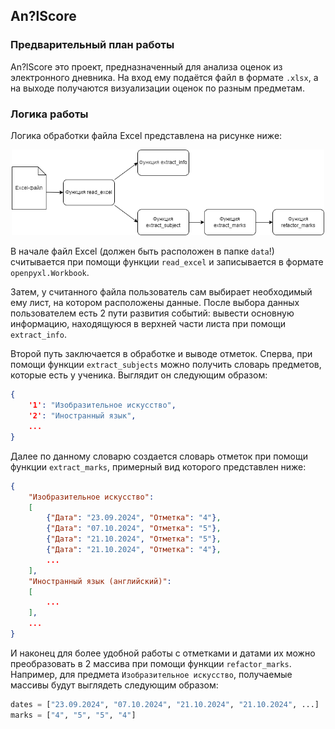 ## An?lScore

### Предварительный план работы
An?lScore это проект, предназначенный для анализа оценок из электронного дневника. На вход ему подаётся файл в формате `.xlsx`, а на выходе получаются визуализации оценок по разным предметам.

### Логика работы
Логика обработки файла Excel представлена на рисунке ниже:

<p align="center">
    <img src="./pics/логика_работы.png" width="500">
</p>

В начале файл Excel (должен быть расположен в папке `data`!) считывается при помощи функции `read_excel` и записывается в формате `openpyxl.Workbook`.

Затем, у считанного файла пользователь сам выбирает необходимый ему лист, на котором расположены данные. После выбора данных пользователем есть 2 пути развития событий: вывести основную информацию, находящуюся в верхней части листа при помощи `extract_info`.

Второй путь заключается в обработке и выводе отметок. Сперва, при помощи функции `extract_subjects` можно получить словарь предметов, которые есть у ученика. Выглядит он следующим образом:
```json
{
    '1': "Изобразительное искусство",
    '2': "Иностранный язык",
    ...
}
```

Далее по данному словарю создается словарь отметок при помощи функции `extract_marks`, примерный вид которого представлен ниже:
```json
{
    "Изобразительное искусство": 
    [
        {"Дата": "23.09.2024", "Отметка": "4"},
        {"Дата": "07.10.2024", "Отметка": "5"},
        {"Дата": "21.10.2024", "Отметка": "5"},
        {"Дата": "21.10.2024", "Отметка": "4"},
        ...
    ],
    "Иностранный язык (английский)":
    [
        ...
    ],
    ...
}
```

И наконец для более удобной работы с отметками и датами их можно преобразовать в 2 массива при помощи функции `refactor_marks`. Например, для предмета `Изобразительное искусство`, получаемые массивы будут выглядеть следующим образом:
```python
dates = ["23.09.2024", "07.10.2024", "21.10.2024", "21.10.2024", ...]
marks = ["4", "5", "5", "4"]
```